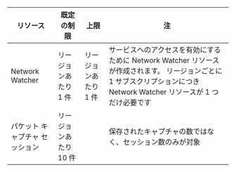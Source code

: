 | リソース | 既定の制限 | 上限 | 注 |
| --- | --- | --- | --- |
| Network Watcher | リージョンあたり 1 件  | リージョンあたり 1 件 |  サービスへのアクセスを有効にするために Network Watcher リソースが作成されます。 リージョンごとに 1 サブスクリプションにつき Network Watcher リソースが 1 つだけ必要です |
| パケット キャプチャ セッション |リージョンあたり 10 件 | |保存されたキャプチャの数ではなく、セッション数のみが対象 |
